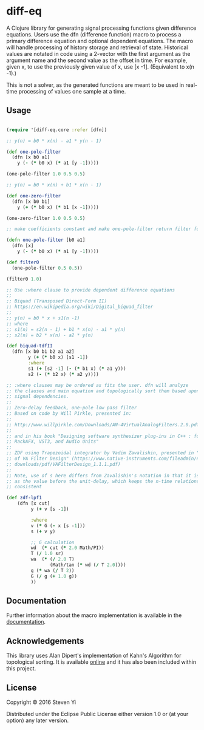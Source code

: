# diff-eq

A Clojure library for generating signal processing functions given difference equations. Users use the dfn (difference function) macro to process a primary difference equation and optional dependent equations.  The macro will handle processing of history storage and retrieval of state. Historical values are notated in code using a 2-vector with the first argument as the argument name and the second value as the offset in time. For example, given x, to use the previously given value of x, use [x -1]. (Equivalent to x(n -1).) 

This is not a solver, as the generated functions are meant to be used in real-time processing of values one sample at a time.  

## Usage

```clojure

(require '[diff-eq.core :refer [dfn])

;; y(n) = b0 * x(n) - a1 * y(n - 1)

(def one-pole-filter
  (dfn [x b0 a1]
    y (- (* b0 x) (* a1 [y -1]))))

(one-pole-filter 1.0 0.5 0.5)

;; y(n) = b0 * x(n) + b1 * x(n - 1)

(def one-zero-filter
  (dfn [x b0 b1]
    y (+ (* b0 x) (* b1 [x -1]))))

(one-zero-filter 1.0 0.5 0.5)

;; make coefficients constant and make one-pole-filter return filter function

(defn one-pole-filter [b0 a1]
  (dfn [x]
    y (- (* b0 x) (* a1 [y -1]))))

(def filter0 
  (one-pole-filter 0.5 0.5))

(filter0 1.0)

;; Use :where clause to provide dependent difference equations
;;
;; Biquad (Transposed Direct-Form II)
;; https://en.wikipedia.org/wiki/Digital_biquad_filter
;;
;; y(n) = b0 * x + s1(n -1)
;; where
;; s1(n) = s2(n - 1) + b1 * x(n) - a1 * y(n)
;; s2(n) = b2 * x(n) - a2 * y(n)

(def biquad-tdfII
  (dfn [x b0 b1 b2 a1 a2]
        y (+ (* b0 x) [s1 -1])
        :where
        s1 (+ [s2 -1] (- (* b1 x) (* a1 y)))
        s2 (- (* b2 x) (* a2 y))))

;; :where clauses may be ordered as fits the user. dfn will analyze
;; the clauses and main equation and topologically sort them based upon
;; signal dependencies.
;;
;; Zero-delay feedback, one-pole low pass filter
;; Based on code by Will Pirkle, presented in:
;;
;; http://www.willpirkle.com/Downloads/AN-4VirtualAnalogFilters.2.0.pdf
;; 
;; and in his book "Designing software synthesizer plug-ins in C++ : for 
;; RackAFX, VST3, and Audio Units"
;;
;; ZDF using Trapezoidal integrator by Vadim Zavalishin, presented in "The Art 
;; of VA Filter Design" (https://www.native-instruments.com/fileadmin/ni_media/
;; downloads/pdf/VAFilterDesign_1.1.1.pdf)
;; 
;; Note, use of s here differs from Zavalishin's notation in that it is defined 
;; as the value before the unit-delay, which keeps the n-time relationship 
;; consistent

(def zdf-lpf1
    (dfn [x cut]
         y (+ v [s -1])

         :where
         v (* G (- x [s -1])) 
         s (+ v y)

         ;; G calculation
         wd  (* cut (* 2.0 Math/PI))
         T (/ 1.0 sr)
         wa  (* (/ 2.0 T) 
                (Math/tan (* wd (/ T 2.0))))
         g (* wa (/ T 2))
         G (/ g (+ 1.0 g))
         ))

```
## Documentation

Further information about the macro implementation is available in the [documentation](docs/intro.md).

## Acknowledgements

This library uses Alan Dipert's implementation of Kahn's Algorithm for
topological sorting. It is available
[online](https://gist.github.com/alandipert/1263783) and it has also been
included within this project.  


## License

Copyright © 2016 Steven Yi 

Distributed under the Eclipse Public License either version 1.0 or (at
your option) any later version.

